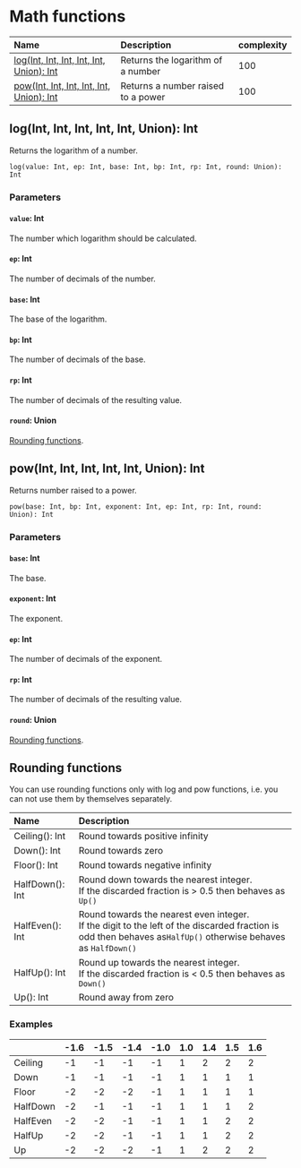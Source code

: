 # Math functions

| Name | Description | complexity |
| :--- | :--- | :--- |
| <a href= "#log(Int,-Int,-Int,-Int,-Int,-Union):-Int">log(Int, Int, Int, Int, Int, Union): Int</a>  | Returns the logarithm of a number | 100 |
| <a href= "#pow(Int,-Int,-Int,-Int,-Int,-Union):-Int">pow(Int, Int, Int, Int, Int, Union): Int</a> | Returns a number raised to a power | 100 |

## log(Int, Int, Int, Int, Int, Union): Int

Returns the logarithm of a number.

```
log(value: Int, ep: Int, base: Int, bp: Int, rp: Int, round: Union): Int
```

### Parameters

#### `value`: Int

The number which logarithm should be calculated.

#### `ep`: Int

The number of decimals of the number.

#### `base`: Int

The base of the logarithm.

#### `bp`: Int

The number of decimals of the base.

#### `rp`: Int

The number of decimals of the resulting value.

#### `round`: Union

[Rounding functions](#rounding-functions).

## pow(Int, Int, Int, Int, Int, Union): Int

Returns number raised to a power.

```
pow(base: Int, bp: Int, exponent: Int, ep: Int, rp: Int, round: Union): Int
```

### Parameters

#### `base`: Int

The base.

#### `exponent`: Int

The exponent.

#### `ep`: Int

The number of decimals of the exponent.

#### `rp`: Int

The number of decimals of the resulting value.

#### `round`: Union

[Rounding functions](#rounding-functions).

## Rounding functions

You can use rounding functions only with log and pow functions, i.e. you can not use them by themselves separately.

|Name | Description |
| :--- | :--- |
| Ceiling(): Int | Round towards positive infinity |
| Down(): Int | Round towards zero |
| Floor(): Int | Round towards negative infinity |
| HalfDown(): Int | Round down towards the nearest integer. <br>If the discarded fraction is &gt; 0.5 then behaves as `Up()` |
| HalfEven(): Int | Round towards the nearest even integer. <br>If the digit to the left of the discarded fraction is odd then behaves as`HalfUp()` otherwise behaves as `HalfDown()` |
| HalfUp(): Int | Round up towards the nearest integer. <br>If the discarded fraction is &lt; 0.5 then behaves as `Down()` |
| Up(): Int | Round away from zero |

### Examples

| | -1.6 | -1.5 | -1.4 | -1.0 | 1.0 | 1.4 | 1.5 | 1.6 |
| :--- | :--- | :--- | :--- | :--- | :--- | :--- | :--- | :--- |
| Ceiling | -1 | -1 | -1 | -1 | 1 | 2 | 2 | 2 |
| Down | -1 | -1 | -1 | -1 | 1 | 1 | 1 | 1 |
| Floor | -2 | -2 | -2 | -1 | 1 | 1 | 1 | 1 |
| HalfDown | -2 | -1 | -1 | -1 | 1 | 1 | 1 | 2 |
| HalfEven | -2 | -2 | -1 | -1 | 1 | 1 | 2 | 2 |
| HalfUp | -2 | -2 | -1 | -1 | 1 | 1 | 2 | 2 |
| Up | -2 | -2 | -2 | -1 | 1 | 2 | 2 | 2 |
